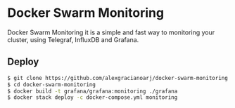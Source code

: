 # Docker Swarm Monitoring

Docker Swarm Monitoring it is a simple and fast way to monitoring your cluster, using Telegraf, InfluxDB and Grafana.

## Deploy

```bash
$ git clone https://github.com/alexgracianoarj/docker-swarm-monitoring.git
$ cd docker-swarm-monitoring
$ docker build -t grafana/grafana:monitoring ./grafana
$ docker stack deploy -c docker-compose.yml monitoring
```